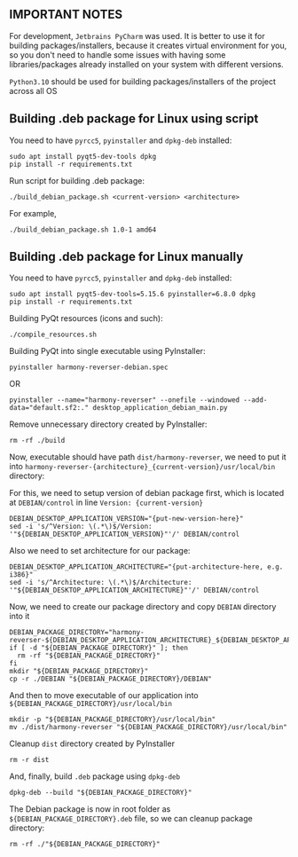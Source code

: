 <h2> IMPORTANT NOTES </h2>

For development, `Jetbrains PyCharm` was used. It is better to use it for building packages/installers, because it creates virtual environment for you, so you don't need to handle some issues with having some libraries/packages already installed on your system with different versions.

`Python3.10` should be used for building packages/installers of the project across all OS 

<h2> Building .deb package for Linux using script </h2>

You need to have `pyrcc5`, `pyinstaller` and `dpkg-deb` installed:

```
sudo apt install pyqt5-dev-tools dpkg
pip install -r requirements.txt
```

Run script for building .deb package:

```
./build_debian_package.sh <current-version> <architecture>
```

For example,

```
./build_debian_package.sh 1.0-1 amd64
```

<h2> Building .deb package for Linux manually </h2>

You need to have `pyrcc5`, `pyinstaller` and `dpkg-deb` installed:

```
sudo apt install pyqt5-dev-tools=5.15.6 pyinstaller=6.8.0 dpkg
pip install -r requirements.txt
```

Building PyQt resources (icons and such):

```
./compile_resources.sh
```

Building PyQt into single executable using PyInstaller:

```
pyinstaller harmony-reverser-debian.spec
```

OR

```
pyinstaller --name="harmony-reverser" --onefile --windowed --add-data="default.sf2:." desktop_application_debian_main.py
```

Remove unnecessary directory created by PyInstaller:

```
rm -rf ./build
```

Now, executable should have path `dist/harmony-reverser`, we need to put it into `harmony-reverser-{architecture}_{current-version}/usr/local/bin` directory:

For this, we need to setup version of debian package first, which is located at `DEBIAN/control` in line `Version: {current-version}`

```
DEBIAN_DESKTOP_APPLICATION_VERSION="{put-new-version-here}"
sed -i 's/^Version: \(.*\)$/Version: '"${DEBIAN_DESKTOP_APPLICATION_VERSION}"'/' DEBIAN/control
```

Also we need to set architecture for our package:

```
DEBIAN_DESKTOP_APPLICATION_ARCHITECTURE="{put-architecture-here, e.g. i386}"
sed -i 's/^Architecture: \(.*\)$/Architecture: '"${DEBIAN_DESKTOP_APPLICATION_ARCHITECTURE}"'/' DEBIAN/control
```

Now, we need to create our package directory and copy `DEBIAN` directory into it

```
DEBIAN_PACKAGE_DIRECTORY="harmony-reverser-${DEBIAN_DESKTOP_APPLICATION_ARCHITECTURE}_${DEBIAN_DESKTOP_APPLICATION_VERSION}"
if [ -d "${DEBIAN_PACKAGE_DIRECTORY}" ]; then
  rm -rf "${DEBIAN_PACKAGE_DIRECTORY}"
fi
mkdir "${DEBIAN_PACKAGE_DIRECTORY}"
cp -r ./DEBIAN "${DEBIAN_PACKAGE_DIRECTORY}/DEBIAN"
```

And then to move executable of our application into `${DEBIAN_PACKAGE_DIRECTORY}/usr/local/bin`

```
mkdir -p "${DEBIAN_PACKAGE_DIRECTORY}/usr/local/bin"
mv ./dist/harmony-reverser "${DEBIAN_PACKAGE_DIRECTORY}/usr/local/bin"
```

Cleanup `dist` directory created by PyInstaller

```
rm -r dist
```

And, finally, build `.deb` package using `dpkg-deb`

```
dpkg-deb --build "${DEBIAN_PACKAGE_DIRECTORY}"
```

The Debian package is now in root folder as `${DEBIAN_PACKAGE_DIRECTORY}.deb` file, so we can cleanup package directory:

```
rm -rf ./"${DEBIAN_PACKAGE_DIRECTORY}"
```

